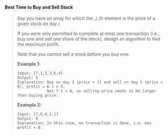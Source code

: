 #### Best Time to Buy and Sell Stock

> Say you have an array for which the _i_th element is the price of a given stock on day _i_.
>
> If you were only permitted to complete at most one transaction \(i.e., buy one and sell one share of the stock\), design an algorithm to find the maximum profit.
>
> Note that you cannot sell a stock before you buy one.
>
> **Example 1:**
>
> ```
> Input: [7,1,5,3,6,4]
> Output: 5
> Explanation: Buy on day 2 (price = 1) and sell on day 5 (price = 6), profit = 6-1 = 5.
>              Not 7-1 = 6, as selling price needs to be larger than buying price.
> ```
>
> **Example 2:**
>
> ```
> Input: [7,6,4,3,1]
> Output: 0
> Explanation: In this case, no transaction is done, i.e. max profit = 0.
> ```





